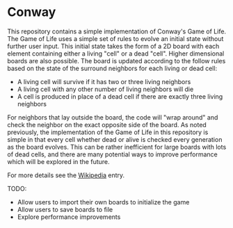 # Conway

This repository contains a simple implementation of Conway's Game of Life. The Game of Life uses a simple set of rules to evolve an initial state without further user input. This initial state takes the form of a 2D board with each element containing either a living "cell" or a dead "cell". Higher dimensional boards are also possible. The board is updated according to the follow rules based on the state of the surround neighbors for each living or dead cell: 

* A living cell will survive if it has two or three living neighbors
* A living cell with any other number of living neighbors will die 
* A cell is produced in place of a dead cell if there are exactly three living neighbors

For neighbors that lay outside the board, the code will "wrap around" and check the neighbor on the exact opposite side of the board. As noted previously, the implementation of the Game of Life in this repository is simple in that every cell whether dead or alive is checked every generation as the board evolves. This can be rather inefficient for large boards with lots of dead cells, and there are many potential ways to improve performance which will be explored in the future. 

For more details see the [Wikipedia](https://en.wikipedia.org/wiki/Conway%27s_Game_of_Life) entry.

TODO:
* Allow users to import their own boards to initialize the game
* Allow users to save boards to file
* Explore performance improvements

